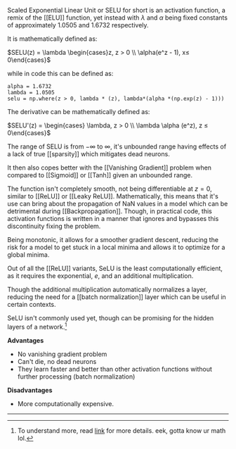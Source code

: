 Scaled Exponential Linear Unit or SELU for short is an activation function, a remix of the [[ELU]] function, yet instead with $\lambda$ and $\alpha$ being fixed constants of approximately $1.0505$ and $1.6732$ respectively.

It is mathematically defined as:

$SELU(z) = \lambda \begin{cases}z, z > 0 \\ \alpha(e^z - 1), x≤ 0\end{cases}$

while in code this can be defined as:

```
alpha = 1.6732
lambda = 1.0505
selu = np.where(z > 0, lambda * (z), lambda*(alpha *(np.exp(z) - 1)))
```

The derivative can be mathematically defined as:

$SELU'(z) = \begin{cases} \lambda, z > 0 \\ \lambda \alpha (e^z), z ≤ 0\end{cases}$

The range of SELU is from $- \infty$ to $\infty$, it's unbounded range having effects of a lack of true [[sparsity]] which mitigates dead neurons.

It then also copes better with the [[Vanishing Gradient]] problem when compared to [[Sigmoid]] or [[Tanh]] given an unbounded range.

The function isn't completely smooth, not being differentiable at $z = 0$, similar to [[ReLU]] or [[Leaky ReLU]]. Mathematically, this means that it's use can bring about the propagation of NaN values in a model which can be detrimental during [[Backpropagation]]. Though, in practical code, this activation functions is written in a manner that ignores and bypasses this discontinuity fixing the problem.

Being monotonic, it allows for a smoother gradient descent, reducing the risk for a model to get stuck in a local minima and allows it to optimize for a global minima.

Out of all the [[ReLU]] variants, SeLU is the least computationally efficient, as it requires the exponential, $e$, and an additional multiplication.

Though the additional multiplication automatically normalizes a layer, reducing the need for a [[batch normalization]] layer which can be useful in certain contexts.

SeLU isn't commonly used yet, though can be promising for the hidden layers of a network.[^1]

**Advantages**
- No vanishing gradient problem
- Can't die, no dead neurons
- They learn faster and better than other activation functions without further processing (batch normalization)

**Disadvantages**
- More computationally expensive.


---


[^1]: To understand more, read [link](https://arxiv.org/pdf/1706.02515) for more details. eek, gotta know ur math lol.